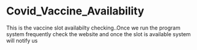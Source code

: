 # Covid_Vaccine_Availability
This is the vaccine slot availabilty checking..Once we run the program system frequently check the website and once the slot is available system will notify us
